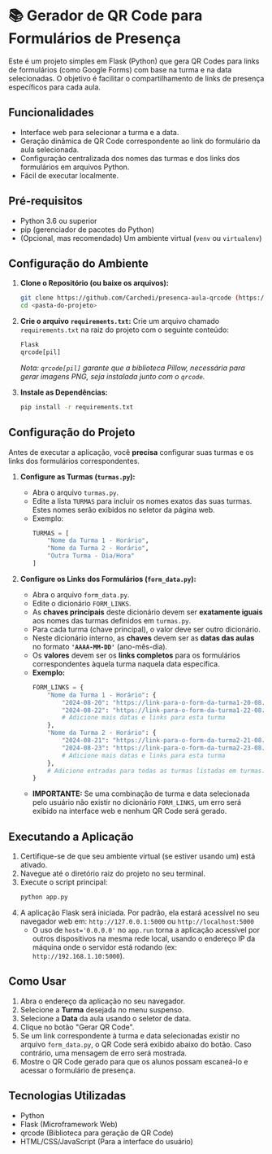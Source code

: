 # 📚 Gerador de QR Code para Formulários de Presença

Este é um projeto simples em Flask (Python) que gera QR Codes para links de formulários (como Google Forms) com base na turma e na data selecionadas. O objetivo é facilitar o compartilhamento de links de presença específicos para cada aula.

## Funcionalidades

*   Interface web para selecionar a turma e a data.
*   Geração dinâmica de QR Code correspondente ao link do formulário da aula selecionada.
*   Configuração centralizada dos nomes das turmas e dos links dos formulários em arquivos Python.
*   Fácil de executar localmente.

## Pré-requisitos

*   Python 3.6 ou superior
*   pip (gerenciador de pacotes do Python)
*   (Opcional, mas recomendado) Um ambiente virtual (`venv` ou `virtualenv`)

## Configuração do Ambiente

1.  **Clone o Repositório (ou baixe os arquivos):**
    ```bash
    git clone https://github.com/Carchedi/presenca-aula-qrcode (https://github.com/Carchedi/presenca-aula-qrcode.git)# Ou simplesmente coloque os arquivos em uma pasta
    cd <pasta-do-projeto>
    ```

2.  **Crie o arquivo `requirements.txt`:**
    Crie um arquivo chamado `requirements.txt` na raiz do projeto com o seguinte conteúdo:

    ```txt
    Flask
    qrcode[pil]
    ```
    *Nota: `qrcode[pil]` garante que a biblioteca Pillow, necessária para gerar imagens PNG, seja instalada junto com o `qrcode`.*

4.  **Instale as Dependências:**
    ```bash
    pip install -r requirements.txt
    ```

## Configuração do Projeto

Antes de executar a aplicação, você **precisa** configurar suas turmas e os links dos formulários correspondentes.

1.  **Configure as Turmas (`turmas.py`):**
    *   Abra o arquivo `turmas.py`.
    *   Edite a lista `TURMAS` para incluir os nomes exatos das suas turmas. Estes nomes serão exibidos no seletor da página web.
    *   Exemplo:
        ```python
        TURMAS = [
            "Nome da Turma 1 - Horário",
            "Nome da Turma 2 - Horário",
            "Outra Turma - Dia/Hora"
        ]
        ```

2.  **Configure os Links dos Formulários (`form_data.py`):**
    *   Abra o arquivo `form_data.py`.
    *   Edite o dicionário `FORM_LINKS`.
    *   As **chaves principais** deste dicionário devem ser **exatamente iguais** aos nomes das turmas definidos em `turmas.py`.
    *   Para cada turma (chave principal), o valor deve ser outro dicionário.
    *   Neste dicionário interno, as **chaves** devem ser as **datas das aulas** no formato **`'AAAA-MM-DD'`** (ano-mês-dia).
    *   Os **valores** devem ser os **links completos** para os formulários correspondentes àquela turma naquela data específica.
    *   **Exemplo:**
        ```python
        FORM_LINKS = {
            "Nome da Turma 1 - Horário": {
                "2024-08-20": "https://link-para-o-form-da-turma1-20-08.com",
                "2024-08-22": "https://link-para-o-form-da-turma1-22-08.com",
                # Adicione mais datas e links para esta turma
            },
            "Nome da Turma 2 - Horário": {
                "2024-08-21": "https://link-para-o-form-da-turma2-21-08.com",
                "2024-08-23": "https://link-para-o-form-da-turma2-23-08.com",
                # Adicione mais datas e links para esta turma
            },
            # Adicione entradas para todas as turmas listadas em turmas.py
        }
        ```
    *   **IMPORTANTE:** Se uma combinação de turma e data selecionada pelo usuário não existir no dicionário `FORM_LINKS`, um erro será exibido na interface web e nenhum QR Code será gerado.

## Executando a Aplicação

1.  Certifique-se de que seu ambiente virtual (se estiver usando um) está ativado.
2.  Navegue até o diretório raiz do projeto no seu terminal.
3.  Execute o script principal:
    ```bash
    python app.py
    ```
4.  A aplicação Flask será iniciada. Por padrão, ela estará acessível no seu navegador web em:
    `http://127.0.0.1:5000` ou `http://localhost:5000`
    *   O uso de `host='0.0.0.0'` no `app.run` torna a aplicação acessível por outros dispositivos na mesma rede local, usando o endereço IP da máquina onde o servidor está rodando (ex: `http://192.168.1.10:5000`).

## Como Usar

1.  Abra o endereço da aplicação no seu navegador.
2.  Selecione a **Turma** desejada no menu suspenso.
3.  Selecione a **Data** da aula usando o seletor de data.
4.  Clique no botão "Gerar QR Code".
5.  Se um link correspondente à turma e data selecionadas existir no arquivo `form_data.py`, o QR Code será exibido abaixo do botão. Caso contrário, uma mensagem de erro será mostrada.
6.  Mostre o QR Code gerado para que os alunos possam escaneá-lo e acessar o formulário de presença.

## Tecnologias Utilizadas

*   Python
*   Flask (Microframework Web)
*   qrcode (Biblioteca para geração de QR Code)
*   HTML/CSS/JavaScript (Para a interface do usuário)

